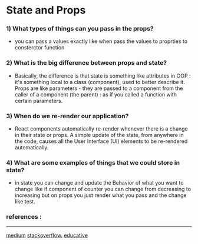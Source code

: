 # State and Props 

### 1) What types of things can you pass in the props?
- you can pass a values exactly like when pass the values to proprties to consterctor function
  

### 2) What is the big difference between props and state? 
- Basically, the difference is that state is something like attributes in OOP : it's something local to a class (component), used to better describe it. Props are like parameters - they are passed to a component from the caller of a component (the parent) : as if you called a function with certain parameters.  

 

### 3) When do we re-render our application?
- React components automatically re-render whenever there is a change in their state or props. A simple update of the state, from anywhere in the code, causes all the User Interface (UI) elements to be re-rendered automatically.
    

### 4) What are some examples of things that we could store in state?
- in state you can change and update the Behavior of what you want to change like if component of counter you can change from decreasing to increasing but on props you just render what you pass and the change like test.
### references :
---
[medium](https://medium.com)
[stackoverflow.](https://stackoverflow.com)
[educative](https://www.educative.io)